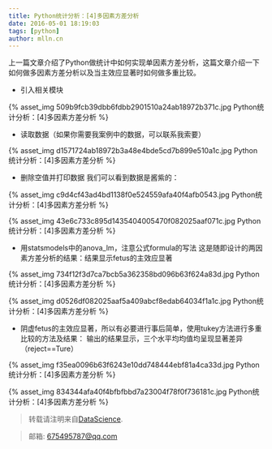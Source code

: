 ```yaml
---
title: Python统计分析：[4]多因素方差分析
date: 2016-05-01 18:19:03
tags: [python]
author: mlln.cn
---
```

上一篇文章介绍了Python做统计中如何实现单因素方差分析，这篇文章介绍一下如何做多因素方差分析以及当主效应显著时如何做多重比较。

- 引入相关模块

{% asset_img 509b9fcb39dbb6fdbb2901510a24ab18972b371c.jpg Python统计分析：[4]多因素方差分析 %}

- 读取数据（如果你需要我案例中的数据，可以联系我索要）

{% asset_img d1571724ab18972b3a48e4bde5cd7b899e510a1c.jpg Python统计分析：[4]多因素方差分析 %}

- 删除空值并打印数据
我们可以看到数据是酱紫的：

{% asset_img c9d4cf43ad4bd1138f0e524559afa40f4afb0543.jpg Python统计分析：[4]多因素方差分析 %}

{% asset_img 43e6c733c895d1435404005470f082025aaf071c.jpg Python统计分析：[4]多因素方差分析 %}

- 用statsmodels中的anova_lm，注意公式formula的写法
这是随即设计的两因素方差分析的结果：结果显示fetus的主效应显著

{% asset_img 734f12f3d7ca7bcb5a362358bd096b63f624a83d.jpg Python统计分析：[4]多因素方差分析 %}

{% asset_img d0526df082025aaf5a409abcf8edab64034f1a1c.jpg Python统计分析：[4]多因素方差分析 %}

- 阴虚fetus的主效应显著，所以有必要进行事后简单，使用tukey方法进行多重比较的方法及结果：
输出的结果显示，三个水平均均值均呈现显著差异（reject==Ture）

{% asset_img f35ea0096b63f6243e10dd748444ebf81a4ca33d.jpg Python统计分析：[4]多因素方差分析 %}

{% asset_img 834344afa40f4bfbfbbd7a23004f78f0f736181c.jpg Python统计分析：[4]多因素方差分析 %}

> 转载请注明来自[DataScience](http://mlln.cn).

> 邮箱: 675495787@qq.com 
